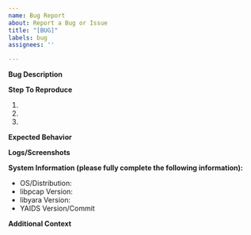 ```yaml
---
name: Bug Report
about: Report a Bug or Issue
title: "[BUG]"
labels: bug
assignees: ''

---
```


**Bug Description**

<!--- A clear and concise description detailing the issue or bug. -->

**Step To Reproduce**

<!--- Clear steps to reproduce the behavior: -->

1. <!--- Please be as clear as possible -->
2. <!--- in your description of the -->
3. <!--- reproduction steps -->

**Expected Behavior**

<!--- A clear and concise description of what you expected to happen. -->

**Logs/Screenshots**

<!--- If applicable, add screenshots and logs to help explain your problem. -->

**System Information (please fully complete the following information):**
 - OS/Distribution: <!--- e.g. Ubuntu 20.04 -->
 - libpcap Version: <!--- e.g. 1.9.1 -->
 - libyara Version: <!--- e.g. 4.0.2 -->
 - YAIDS Version/Commit <!--- e.g. 0.0.3, 6c49bb3 - You can run `git rev-parse` to obtain the commit hash -->

**Additional Context**

<!--- Add any other context about the problem here. -->

